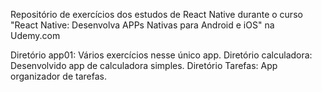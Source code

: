Repositório de exercícios dos estudos de React Native durante o curso "React Native: Desenvolva APPs Nativas para Android e iOS" na Udemy.com

Diretório app01: Vários exercícios nesse único app.
Diretório calculadora: Desenvolvido app de calculadora simples.
Diretório Tarefas: App organizador de tarefas.